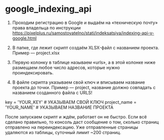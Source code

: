 # google_indexing_api

1. Проходим регистрацию в Google и выдаём на «техническую почту» права владельца по инструкции https://pixelplus.ru/samostoyatelno/stati/indeksatsiya/indexing-api-v-google.html

2. В папке, где лежит скрипт создаём XLSX-файл с названием проекта. Пример — project.xlsx

3. Первую колонку в таблице называем «urls», а в  этой колонке ниже размещаем любое число адресов, которые нужно проиндексировать.

4. В файле скрипта указываем свой ключ и вписываем название проекта до точки. Пример — project, название должно совпадать с названием созданного файла с URLS!


key = 'YOUR_KEY'  # УКАЗЫВАЕМ СВОЙ КЛЮЧ
project_name = 'YOUR_NAME'  # УКАЗЫВАЕМ НАЗВАНИЕ ПРОЕКТА

После запускаем скрипт и ждём, работает он не быстро.
Если всё сделано правильно, то консоль даст сообщение о том, сколько страниц отправлено на переиндексацию.
Уже отправленные страницы удаляются из таблицы, суточный лимит ~200 страниц.
